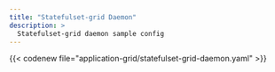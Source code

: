 ```yaml
---
title: "Statefulset-grid Daemon"
description: >
  Statefulset-grid daemon sample config
---
```


{{< codenew file="application-grid/statefulset-grid-daemon.yaml" >}}
